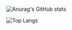 ![Anurag's GitHub stats](https://github-readme-stats.vercel.app/api?username=titoncio&count_private=true&show_icons=true&theme=synthwave)

![Top Langs](https://github-readme-stats.vercel.app/api/top-langs/?username=titoncio&layout=compact)
